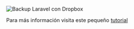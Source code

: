 ![Backup Laravel con Dropbox](https://res.cloudinary.com/dy09hqrno/image/upload/v1649787077/posts/Laravel_Dropbox_Backup_BD-3_htxqo3.png)

Para más información visita este pequeño [tutorial](https://www.javierpoma.com/blog/laravel-backup-bd-dropbox)
